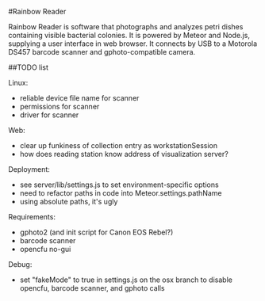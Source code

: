 #Rainbow Reader

Rainbow Reader is software that photographs and analyzes petri dishes containing visible bacterial colonies.  It is powered by Meteor and Node.js, supplying a user interface in web browser.  It connects by USB to a Motorola DS457 barcode scanner and gphoto-compatible camera.

##TODO list

Linux:
- reliable device file name for scanner
- permissions for scanner
- driver for scanner

Web:
- clear up funkiness of collection entry as workstationSession
- how does reading station know address of visualization server?

Deployment:
- see server/lib/settings.js to set environment-specific options
- need to refactor paths in code into Meteor.settings.pathName
- using absolute paths, it's ugly


Requirements:
- gphoto2 (and init script for Canon EOS Rebel?)
- barcode scanner
- opencfu no-gui

Debug: 
- set "fakeMode" to true in settings.js on the osx branch to disable opencfu, barcode scanner, and gphoto calls